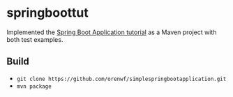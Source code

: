 # springboottut

Implemented the [Spring Boot Application tutorial](https://spring.io/guides/gs/spring-boot/) as a Maven project with both test examples.

## Build
- `git clone https://github.com/orenwf/simplespringbootapplication.git`
- `mvn package`
